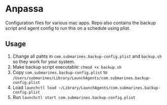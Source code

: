 # Anpassa
Configuration files for various mac apps. Repo also contains the backup script and agent config to run this on a schedule using plist.


## Usage 
1) Change all pahts in `com.submarines.backup-config.plist` and `backup.sh` so they work for your system.
2) Make backup script executable: `chmod +x backup.sh`
3) Copy `com.submarines.backup-config.plist` to `/Users/submarines/Library/LaunchAgents/com.submarines.backup-config.plist`
4) Load `launchctl load ~/Library/LaunchAgents/com.submarines.backup-config.plist`
5) Run `launchctl start com.submarines.backup-config.plist`